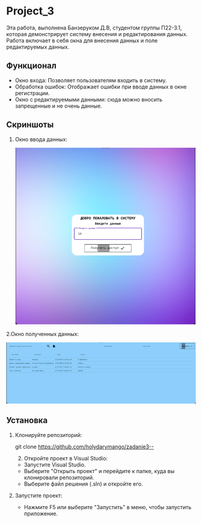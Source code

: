 # Project_3
Эта работа, выполнена Банзеруком Д.В, студентом группы П22-3.1, которая демонстрирует систему внесения и редактирования данных. Работа включает в себя окна для внесения данных и поле редактируемых данных.

## Функционал

- Окно входа: Позволяет пользователям входить в систему.
- Обработка ошибок: Отображает ошибки при вводе данных в окне регистрации.
- Окно с редактируемыми данными: сюда можно вносить запрещенные и не очень данные.


## Скриншоты

1. Окно ввода данных:
   
   ![](https://github.com/Durax66/ItogOOP-Tusk3--/blob/master/screenshots/screen%201.png)

2.Окно полученных данных:

   ![](https://github.com/Durax66/ItogOOP-Tusk3--/blob/master/screenshots/screen%202.png)
## Установка

1. Клонируйте репозиторий:
   
   git clone https://github.com/holydarymango/zadanie3--
    
   2. Откройте проект в Visual Studio:
   - Запустите Visual Studio.
   - Выберите "Открыть проект" и перейдите к папке, куда вы клонировали репозиторий.
   - Выберите файл решения (.sln) и откройте его.

2. Запустите проект:
   - Нажмите F5 или выберите "Запустить" в меню, чтобы запустить приложение.
